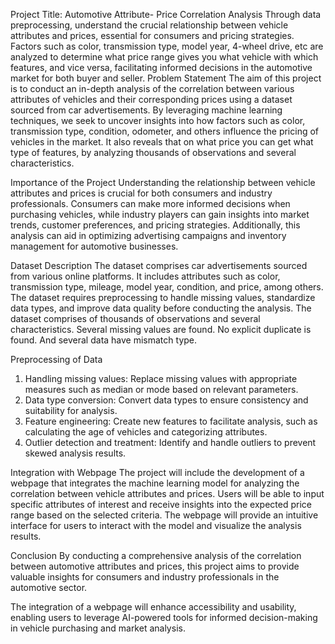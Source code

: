 Project Title: Automotive Attribute-
Price Correlation Analysis
Through data preprocessing, understand the crucial relationship between vehicle attributes and
prices, essential for consumers and pricing strategies.
Factors such as color, transmission type, model year, 4-wheel drive, etc are analyzed to
determine what price range gives you what vehicle with which features, and vice versa,
facilitating informed decisions in the automotive market for both buyer and seller.
Problem Statement
The aim of this project is to conduct an in-depth analysis of the correlation between various
attributes of vehicles and their corresponding prices using a dataset sourced from car
advertisements. By leveraging machine learning techniques, we seek to uncover insights into
how factors such as color, transmission type, condition, odometer, and others influence the
pricing of vehicles in the market. It also reveals that on what price you can get what type of
features, by analyzing thousands of observations and several characteristics.

Importance of the Project
Understanding the relationship between vehicle attributes and prices is crucial for both
consumers and industry professionals.
Consumers can make more informed decisions when purchasing vehicles, while industry
players can gain insights into market trends, customer preferences, and pricing strategies.
Additionally, this analysis can aid in optimizing advertising campaigns and inventory
management for automotive businesses.

Dataset Description
The dataset comprises car advertisements sourced from various online platforms. It includes
attributes such as color, transmission type, mileage, model year, condition, and price, among
others.
The dataset requires preprocessing to handle missing values, standardize data types, and
improve data quality before conducting the analysis.
The dataset comprises of thousands of observations and several characteristics. Several
missing values are found. No explicit duplicate is found. And several data have mismatch type.

Preprocessing of Data
1. Handling missing values: Replace missing values with appropriate measures such as
median or mode based on relevant parameters.
2. Data type conversion: Convert data types to ensure consistency and suitability for
analysis.
3. Feature engineering: Create new features to facilitate analysis, such as calculating the
age of vehicles and categorizing attributes.
4. Outlier detection and treatment: Identify and handle outliers to prevent skewed
analysis results.

Integration with Webpage
The project will include the development of a webpage that integrates the machine learning
model for analyzing the correlation between vehicle attributes and prices.
Users will be able to input specific attributes of interest and receive insights into the expected
price range based on the selected criteria. The webpage will provide an intuitive interface for
users to interact with the model and visualize the analysis results.

Conclusion
By conducting a comprehensive analysis of the correlation between automotive attributes and
prices, this project aims to provide valuable insights for consumers and industry professionals in
the automotive sector.

The integration of a webpage will enhance accessibility and usability, enabling users to leverage
AI-powered tools for informed decision-making in vehicle purchasing and market analysis.
